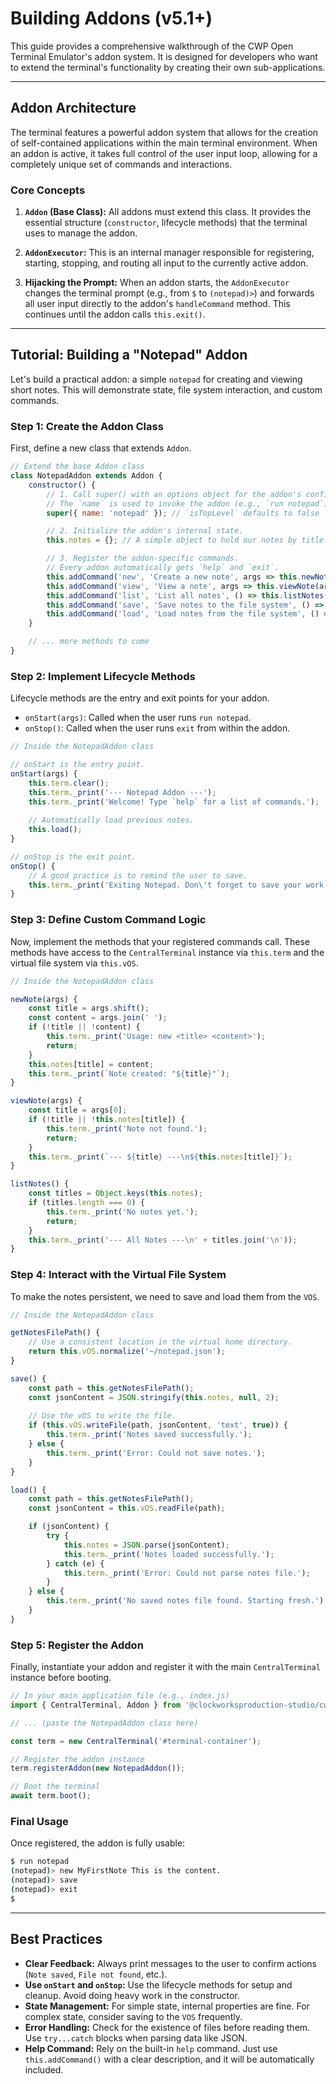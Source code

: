 # Building Addons (v5.1+)

This guide provides a comprehensive walkthrough of the CWP Open Terminal Emulator's addon system. It is designed for developers who want to extend the terminal's functionality by creating their own sub-applications.

---

## Addon Architecture

The terminal features a powerful addon system that allows for the creation of self-contained applications within the main terminal environment. When an addon is active, it takes full control of the user input loop, allowing for a completely unique set of commands and interactions.

### Core Concepts

1.  **`Addon` (Base Class):** All addons must extend this class. It provides the essential structure (`constructor`, lifecycle methods) that the terminal uses to manage the addon.

2.  **`AddonExecutor`:** This is an internal manager responsible for registering, starting, stopping, and routing all input to the currently active addon.

3.  **Hijacking the Prompt:** When an addon starts, the `AddonExecutor` changes the terminal prompt (e.g., from `$` to `(notepad)>`) and forwards all user input directly to the addon's `handleCommand` method. This continues until the addon calls `this.exit()`.

---

## Tutorial: Building a "Notepad" Addon

Let's build a practical addon: a simple `notepad` for creating and viewing short notes. This will demonstrate state, file system interaction, and custom commands.

### Step 1: Create the Addon Class

First, define a new class that extends `Addon`.

```javascript
// Extend the base Addon class
class NotepadAddon extends Addon {
    constructor() {
        // 1. Call super() with an options object for the addon's configuration.
        // The `name` is used to invoke the addon (e.g., `run notepad`).
        super({ name: 'notepad' }); // `isTopLevel` defaults to false

        // 2. Initialize the addon's internal state.
        this.notes = {}; // A simple object to hold our notes by title.

        // 3. Register the addon-specific commands.
        // Every addon automatically gets `help` and `exit`.
        this.addCommand('new', 'Create a new note', args => this.newNote(args));
        this.addCommand('view', 'View a note', args => this.viewNote(args));
        this.addCommand('list', 'List all notes', () => this.listNotes());
        this.addCommand('save', 'Save notes to the file system', () => this.save());
        this.addCommand('load', 'Load notes from the file system', () => this.load());
    }

    // ... more methods to come
}
```

### Step 2: Implement Lifecycle Methods

Lifecycle methods are the entry and exit points for your addon.

*   `onStart(args)`: Called when the user runs `run notepad`.
*   `onStop()`: Called when the user runs `exit` from within the addon.

```javascript
// Inside the NotepadAddon class

// onStart is the entry point.
onStart(args) {
    this.term.clear();
    this.term._print('--- Notepad Addon ---');
    this.term._print('Welcome! Type `help` for a list of commands.');
    
    // Automatically load previous notes.
    this.load(); 
}

// onStop is the exit point.
onStop() {
    // A good practice is to remind the user to save.
    this.term._print('Exiting Notepad. Don\'t forget to save your work!');
}
```

### Step 3: Define Custom Command Logic

Now, implement the methods that your registered commands call. These methods have access to the `CentralTerminal` instance via `this.term` and the virtual file system via `this.vOS`.

```javascript
// Inside the NotepadAddon class

newNote(args) {
    const title = args.shift();
    const content = args.join(' ');
    if (!title || !content) {
        this.term._print('Usage: new <title> <content>');
        return;
    }
    this.notes[title] = content;
    this.term._print(`Note created: "${title}"`);
}

viewNote(args) {
    const title = args[0];
    if (!title || !this.notes[title]) {
        this.term._print('Note not found.');
        return;
    }
    this.term._print(`--- ${title} ---\n${this.notes[title]}`);
}

listNotes() {
    const titles = Object.keys(this.notes);
    if (titles.length === 0) {
        this.term._print('No notes yet.');
        return;
    }
    this.term._print('--- All Notes ---\n' + titles.join('\n'));
}
```

### Step 4: Interact with the Virtual File System

To make the notes persistent, we need to save and load them from the `VOS`.

```javascript
// Inside the NotepadAddon class

getNotesFilePath() {
    // Use a consistent location in the virtual home directory.
    return this.vOS.normalize('~/notepad.json');
}

save() {
    const path = this.getNotesFilePath();
    const jsonContent = JSON.stringify(this.notes, null, 2);
    
    // Use the vOS to write the file.
    if (this.vOS.writeFile(path, jsonContent, 'text', true)) {
        this.term._print('Notes saved successfully.');
    } else {
        this.term._print('Error: Could not save notes.');
    }
}

load() {
    const path = this.getNotesFilePath();
    const jsonContent = this.vOS.readFile(path);

    if (jsonContent) {
        try {
            this.notes = JSON.parse(jsonContent);
            this.term._print('Notes loaded successfully.');
        } catch (e) {
            this.term._print('Error: Could not parse notes file.');
        }
    } else {
        this.term._print('No saved notes file found. Starting fresh.');
    }
}
```

### Step 5: Register the Addon

Finally, instantiate your addon and register it with the main `CentralTerminal` instance before booting.

```javascript
// In your main application file (e.g., index.js)
import { CentralTerminal, Addon } from '@clockworksproduction-studio/cwp-open-terminal-emulator';

// ... (paste the NotepadAddon class here)

const term = new CentralTerminal('#terminal-container');

// Register the addon instance
term.registerAddon(new NotepadAddon());

// Boot the terminal
await term.boot();
```

### Final Usage

Once registered, the addon is fully usable:

```bash
$ run notepad
(notepad)> new MyFirstNote This is the content.
(notepad)> save
(notepad)> exit
$
```

---

## Best Practices

*   **Clear Feedback:** Always print messages to the user to confirm actions (`Note saved`, `File not found`, etc.).
*   **Use `onStart` and `onStop`:** Use the lifecycle methods for setup and cleanup. Avoid doing heavy work in the constructor.
*   **State Management:** For simple state, internal properties are fine. For complex state, consider saving to the `VOS` frequently.
*   **Error Handling:** Check for the existence of files before reading them. Use `try...catch` blocks when parsing data like JSON.
*   **Help Command:** Rely on the built-in `help` command. Just use `this.addCommand()` with a clear description, and it will be automatically included.
